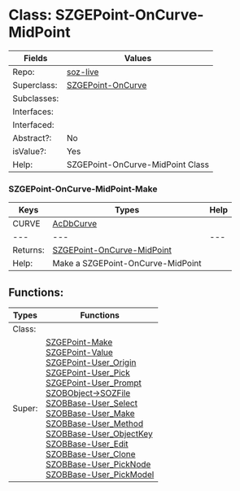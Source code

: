 
# Class:	SZGEPoint-OnCurve-MidPoint

| Fields | Values |
| --------- | --------- |
| Repo: | [soz-live](/repos/soz-live.html) |
| Superclass: | [SZGEPoint-OnCurve](SZGEPoint-OnCurve.html) |
| Subclasses: |  |
| Interfaces: |  |
| Interfaced: |  |
| Abstract?: | No |
| isValue?: | Yes |
| Help: | SZGEPoint-OnCurve-MidPoint Class |

### SZGEPoint-OnCurve-MidPoint-Make

| Keys | Types | Help |
| --------- | --------- | --------- |
| CURVE | [AcDbCurve](AcDbCurve.html) |  |
| --- | --- | --- |
| Returns: | [SZGEPoint-OnCurve-MidPoint](SZGEPoint-OnCurve-MidPoint.html) |
| Help: | Make a SZGEPoint-OnCurve-MidPoint |


## Functions:

| Types | Functions |
| --------- | --------- |
| Class: |  |
| Super: | [SZGEPoint-Make](SZGEPoint.html) <br> [SZGEPoint-Value](SZGEPoint.html) <br> [SZGEPoint-User_Origin](SZGEPoint.html) <br> [SZGEPoint-User_Pick](SZGEPoint.html) <br> [SZGEPoint-User_Prompt](SZGEPoint.html) <br> [SZOBObject->SOZFile](SZOBObject.html) <br> [SZOBBase-User_Select](SZOBBase.html) <br> [SZOBBase-User_Make](SZOBBase.html) <br> [SZOBBase-User_Method](SZOBBase.html) <br> [SZOBBase-User_ObjectKey](SZOBBase.html) <br> [SZOBBase-User_Edit](SZOBBase.html) <br> [SZOBBase-User_Clone](SZOBBase.html) <br> [SZOBBase-User_PickNode](SZOBBase.html) <br> [SZOBBase-User_PickModel](SZOBBase.html) |


